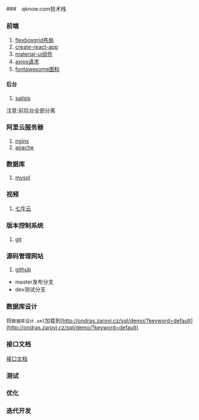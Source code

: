 ###　qknow.com技术栈


### 前端
1. [flexboxgrid布局](https://github.com/kristoferjoseph/flexboxgrid)
2. [create-react-app](https://github.com/facebookincubator/create-react-app)
3. [material-ui组件](https://github.com/callemall/material-ui)  
4. [axios请求](https://github.com/mzabriskie/axios)
5. [fontawesome图标](http://fontawesome.io/)

#### 后台
1. [sailsjs](http://sailsjs.com/)

注意:前后台全部分离

### 阿里云服务器
1. [nginx](http://nginx.org/)
2. [apache](http://www.apache.org/)



### 数据库
1. [mysql](https://www.mysql.com/)

### 视频
1. [七牛云](http://www.qiniu.com/)

### 版本控制系统
1. [git](https://git-scm.com/)


### 源码管理网站
1. [github](https://github.com/)
  * master发布分支
  * dev测试分支

### 数据库设计

将`数据库设计.xml`加载到[http://ondras.zarovi.cz/sql/demo/?keyword=default](http://ondras.zarovi.cz/sql/demo/?keyword=default)

### 接口文档
[接口文档](http://www.easyapi.com/qknow)

### 测试
### 优化
### 迭代开发
